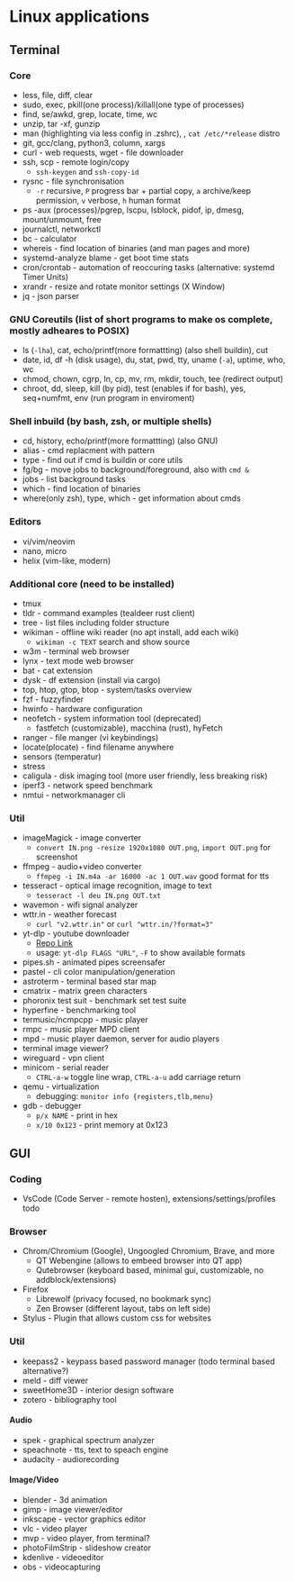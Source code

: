 # Linux applications
## Terminal
### Core
- less, file, diff, clear
- sudo, exec, pkill(one process)/killall(one type of processes)
- find, se/awkd, grep, locate, time, wc
- unzip, tar -xf, gunzip
- man (highlighting via less config in .zshrc), , `cat /etc/*release` distro
- git, gcc/clang, python3, column, xargs
- curl - web requests, wget - file downloader
- ssh, scp - remote login/copy
	- `ssh-keygen` and `ssh-copy-id`
- rysnc - file synchronisation
	- `-r` recursive, `P` progress bar + partial copy, `a` archive/keep permission, `v` verbose, `h` human format
- ps -aux (processes)/pgrep, lscpu, lsblock, pidof, ip, dmesg, mount/unmount, free
- journalctl, networkctl
- bc - calculator
- whereis - find location of binaries (and man pages and more)
- systemd-analyze blame - get boot time stats
- cron/crontab - automation of reoccuring tasks (alternative: systemd Timer Units)
- xrandr - resize and rotate monitor settings (X Window)
- jq - json parser

### GNU Coreutils (list of short programs to make os complete,  mostly adheares to POSIX)
- ls (`-lha`), cat, echo/printf(more formattting) (also shell buildin), cut
- date, id, df -h (disk usage), du, stat, pwd, tty, uname (`-a`), uptime, who, wc
- chmod, chown, cgrp, ln, cp, mv, rm, mkdir, touch, tee (redirect output)
- chroot, dd, sleep, kill (by pid), test (enables if for bash), yes, seq+numfmt, env (run program in enviroment)

### Shell inbuild (by bash, zsh, or multiple shells)
- cd, history, echo/printf(more formattting) (also GNU)
- alias - cmd replacment with pattern
- type - find out if cmd is buildin or core utils
- fg/bg - move jobs to background/foreground, also with `cmd &`
- jobs - list background tasks
- which - find location of binaries
- where(only zsh), type, which - get information about cmds 


### Editors
- vi/vim/neovim
- nano, micro
- helix (vim-like, modern)

### Additional core (need to be installed)
- tmux
- tldr - command examples (tealdeer rust client)
- tree - list files including folder structure
- wikiman - offline wiki reader (no apt install, add each wiki)
	- `wikiman -c TEXT` search and show source
- w3m - terminal web browser
- lynx - text mode web browser
- bat - cat extension
- dysk - df extension (install via cargo)
- top, htop, gtop, btop - system/tasks overview
- fzf - fuzzyfinder
- hwinfo - hardware configuration
- neofetch - system information tool (deprecated)
	- fastfetch (customizable), macchina (rust), hyFetch
- ranger - file manger (vi keybindings)
- locate(plocate) - find filename anywhere
- sensors (temperatur)
- stress
- caligula - disk imaging tool (more user friendly, less breaking risk)
- iperf3 - network speed benchmark
- nmtui - networkmanager cli

### Util
- imageMagick - image converter
	- `convert IN.png -resize 1920x1080 OUT.png`, `import OUT.png` for screenshot
- ffmpeg - audio+video converter
	- `ffmpeg -i IN.m4a -ar 16000 -ac 1 OUT.wav` good format for tts
- tesseract - optical image recognition, image to text
	- `tesseract -l deu IN.png OUT.txt`
- wavemon - wifi signal analyzer
- wttr.in - weather forecast
	- `curl "v2.wttr.in"` or `curl "wttr.in/?format=3"`
- yt-dlp - youtube downloader
	- [Repo Link](https://github.com/yt-dlp/yt-dlp)
	- usage: `yt-dlp FLAGS "URL"`, `-F` to show available formats
- pipes.sh - animated pipes screensafer
- pastel - cli color manipulation/generation
- astroterm - terminal based star map
- cmatrix - matrix green characters
- phoronix test suit - benchmark set test suite
- hyperfine - benchmarking tool
- termusic/ncmpcpp - music player
- rmpc - music player MPD client
- mpd - music player daemon, server for audio players
- terminal image viewer?
- wireguard - vpn client
- minicom - serial reader
	- `CTRL-a-w` toggle line wrap, `CTRL-a-u` add carriage return
- qemu - virtualization
	- debugging: `monitor info {registers,tlb,menu}`
- gdb - debugger
	- `p/x NAME` - print in hex
	- `x/10 0x123` - print memory at 0x123

## GUI
### Coding
- VsCode (Code Server - remote hosten), extensions/settings/profiles todo
### Browser
- Chrom/Chromium (Google), Ungoogled Chromium, Brave, and more
	- QT Webengine (allows to embeed browser into QT app)
	- Qutebrowser (keyboard based, minimal gui, customizable, no addblock/extensions)
- Firefox
	- Librewolf (privacy focused, no bookmark sync)
	- Zen Browser (different layout, tabs on left side)
- Stylus - Plugin that allows custom css for websites

### Util
- keepass2 - keypass based password manager (todo terminal based alternative?)
- meld - diff viewer
- sweetHome3D - interior design software
- zotero - bibliography tool
#### Audio
- spek - graphical spectrum analyzer
- speachnote - tts, text to speach engine
- audacity - audiorecording
#### Image/Video
- blender - 3d animation
- gimp - image viewer/editor
- inkscape - vector graphics editor
- vlc - video player
- mvp - video player, from terminal?
- photoFilmStrip - slideshow creator
- kdenlive - videoeditor
- obs - videocapturing
